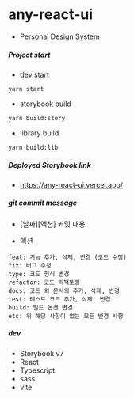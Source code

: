 # any-react-ui

- Personal Design System

##### Project start

- dev start

```
yarn start
```

- storybook build

```
yarn build:story
```

- library build

```
yarn build:lib
```

##### Deployed Storybook link

- https://any-react-ui.vercel.app/

##### git commit message

- [날짜][액션] 커밋 내용

- 액션

```
feat: 기능 추가, 삭제, 변경 (코드 수정)
fix: 버그 수정
type: 코드 형식 변경
refactor: 코드 리팩토링
docs: 코드 외 문서의 추가, 삭제, 변경
test: 테스트 코드 추가, 삭제, 변경
build: 빌드 옵션 변경
etc: 위 해당 사항이 없는 모든 변경 사항
```

##### dev

- Storybook v7
- React
- Typescript
- sass
- vite

